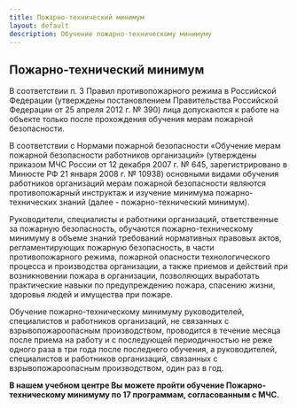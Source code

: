 ```yaml
---
title: Пожарно-технический минимум
layout: default
description: Обучение пожарно-техническому минимуму
---
```



## Пожарно-технический минимум
В соответствии п. 3 Правил противопожарного режима в Российской Федерации (утверждены постановлением Правительства Российской Федерации от 25 апреля 2012 г. № 390) лица допускаются к работе на объекте только после прохождения обучения мерам пожарной безопасности.

В соответствии с Нормами пожарной безопасности «Обучение мерам пожарной безопасности работников организаций» (утверждены приказом МЧС России от 12 декабря 2007 г. № 645, зарегистрировано в Минюсте РФ 21 января 2008 г. № 10938) основными видами обучения работников организаций мерам пожарной безопасности являются противопожарный инструктаж и изучение минимума пожарно-технических знаний (далее - пожарно-технический минимум).

Руководители, специалисты и работники организаций, ответственные за пожарную безопасность, обучаются пожарно-техническому минимуму в объеме знаний требований нормативных правовых актов, регламентирующих пожарную безопасность, в части противопожарного режима, пожарной опасности технологического процесса и производства организации, а также приемов и действий при возникновении пожара в организации, позволяющих выработать практические навыки по предупреждению пожара, спасению жизни, здоровья людей и имущества при пожаре.

Обучение пожарно-техническому минимуму руководителей, специалистов и работников организаций, не связанных с взрывопожароопасным производством, проводится в течение месяца после приема на работу и с последующей периодичностью не реже одного раза в три года после последнего обучения, а руководителей, специалистов и работников организаций, связанных с взрывопожароопасным производством, один раз в год.

**В нашем учебном центре Вы можете пройти обучение Пожарно-техническому минимуму по 17  программам, согласованным с МЧС.**

